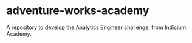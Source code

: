 # adventure-works-academy
A repository to develop the Analytics Engineer challenge, from Indicium Academy.
